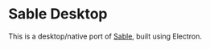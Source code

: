 # Sable Desktop

This is a desktop/native port of [Sable](https://github.com/oelin/sable), built using Electron.
